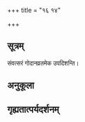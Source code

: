 +++
title = "१६ १४"

+++
## सूत्रम्
संवत्सरं गोदानव्रतमेक उपदिशन्ति।
## अनुकूला

## गृह्यतात्पर्यदर्शनम्

